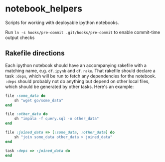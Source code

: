 notebook_helpers
============

Scripts for working with deployable ipython notebooks.

Run `ln -s hooks/pre-commit .git/hooks/pre-commit` to enable commit-time output checks

## Rakefile directions

Each ipython notebook should have an accompanying rakefile with a matching name,
e.g. `df.ipynb` and `df.rake`. That rakefile should declare a task `:deps`, which
will be run to fetch any dependencies for the notebook. `:deps` should probably
not do anything but depend on other local files, which should be generated by
other tasks. Here's an example:

```ruby
file :some_data do
    sh "wget go/some_data"
end

file :other_data do
    sh "impala -f query.sql -o other_data"
end

file :joined_data => [:some_data, :other_data] do
    sh "join some_data other_data > joined_data"
end

task :deps => :joined_data do
end
```

